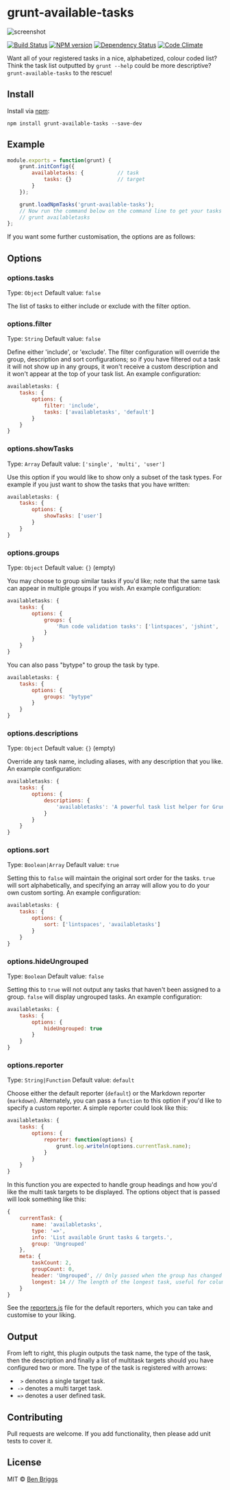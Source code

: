 # grunt-available-tasks

![screenshot](screenshot.png)

[![Build Status](https://travis-ci.org/ben-eb/grunt-available-tasks.svg?branch=master)][ci] [![NPM version](https://badge.fury.io/js/grunt-available-tasks.svg)][npm] [![Dependency Status](https://gemnasium.com/ben-eb/grunt-available-tasks.svg)][deps] [![Code Climate](https://codeclimate.com/github/ben-eb/grunt-available-tasks/badges/gpa.svg)][cc]

Want all of your registered tasks in a nice, alphabetized, colour coded list?
Think the task list outputted by `grunt --help` could be more descriptive?
`grunt-available-tasks` to the rescue!

## Install

Install via [npm](https://npmjs.org/package/grunt-available-tasks):

```
npm install grunt-available-tasks --save-dev
```

## Example

```js
module.exports = function(grunt) {
    grunt.initConfig({
        availabletasks: {           // task
            tasks: {}               // target
        }
    });

    grunt.loadNpmTasks('grunt-available-tasks');
    // Now run the command below on the command line to get your tasks list:
    // grunt availabletasks
};
```

If you want some further customisation, the options are as follows:

## Options

### options.tasks
Type: `Object`
Default value: `false`

The list of tasks to either include or exclude with the filter option.

### options.filter
Type: `String`
Default value: `false`

Define either 'include', or 'exclude'. The filter configuration will override
the group, description and sort configurations; so if you have filtered out a
task it will not show up in any groups, it won't receive a custom description
and it won't appear at the top of your task list. An example configuration:

```js
availabletasks: {
    tasks: {
        options: {
            filter: 'include',
            tasks: ['availabletasks', 'default']
        }
    }
}
```

### options.showTasks
Type: `Array`
Default value: `['single', 'multi', 'user']`

Use this option if you would like to show only a subset of the task types. For
example if you just want to show the tasks that you have written:

```js
availabletasks: {
    tasks: {
        options: {
            showTasks: ['user']
        }
    }
}
```

### options.groups
Type: `Object`
Default value: `{}` (empty)

You may choose to group similar tasks if you'd like; note that the same task can
appear in multiple groups if you wish. An example configuration:

```js
availabletasks: {
    tasks: {
        options: {
            groups: {
                'Run code validation tasks': ['lintspaces', 'jshint', 'jscs']
            }
        }
    }
}
```

You can also pass "bytype" to group the task by type.

```js
availabletasks: {
    tasks: {
        options: {
            groups: "bytype"
        }
    }
}
```

### options.descriptions
Type: `Object`
Default value: `{}` (empty)

Override any task name, including aliases, with any description that you like.
An example configuration:

```js
availabletasks: {
    tasks: {
        options: {
            descriptions: {
                'availabletasks': 'A powerful task list helper for Grunt enabled projects.'
            }
        }
    }
}
```

### options.sort
Type: `Boolean|Array`
Default value: `true`

Setting this to `false` will maintain the original sort order for the tasks.
`true` will sort alphabetically, and specifying an array will allow you to do
your own custom sorting. An example configuration:

```js
availabletasks: {
    tasks: {
        options: {
            sort: ['lintspaces', 'availabletasks']
        }
    }
}
```

### options.hideUngrouped
Type: `Boolean`
Default value: `false`

Setting this to `true` will not output any tasks that haven't
been assigned to a group. `false` will display ungrouped tasks.
An example configuration:

```js
availabletasks: {
    tasks: {
        options: {
            hideUngrouped: true
        }
    }
}
```

### options.reporter
Type: `String|Function`
Default value: `default`

Choose either the default reporter (`default`) or the Markdown reporter
(`markdown`). Alternately, you can pass a `function` to this option if you'd
like to specify a custom reporter. A simple reporter could look like this:

```js
availabletasks: {
    tasks: {
        options: {
            reporter: function(options) {
                grunt.log.writeln(options.currentTask.name);
            }
        }
    }
}
```

In this function you are expected to handle group headings and how you'd like
the multi task targets to be displayed. The options object that is passed will
look something like this:

```js
{
    currentTask: {
        name: 'availabletasks',
        type: '=>',
        info: 'List available Grunt tasks & targets.',
        group: 'Ungrouped'
    },
    meta: {
        taskCount: 2,
        groupCount: 0,
        header: 'Ungrouped', // Only passed when the group has changed
        longest: 14 // The length of the longest task, useful for column padding.
    }
}
```

See the [reporters.js](lib/reporters.js) file for the default reporters, which
you can take and customise to your liking.

## Output

From left to right, this plugin outputs the task name, the type of the task,
then the description and finally a list of multitask targets should you have
configured two or more. The type of the task is registered with arrows:

* `  > ` denotes a single target task.
* ` -> ` denotes a multi target task.
* ` => ` denotes a user defined task.

## Contributing

Pull requests are welcome. If you add functionality, then please add unit tests
to cover it.

## License

MIT © [Ben Briggs](http://beneb.info)

[cc]:      https://codeclimate.com/github/ben-eb/grunt-available-tasks
[ci]:      https://travis-ci.org/ben-eb/grunt-available-tasks
[deps]:    https://gemnasium.com/ben-eb/grunt-available-tasks
[npm]:     http://badge.fury.io/js/grunt-available-tasks
